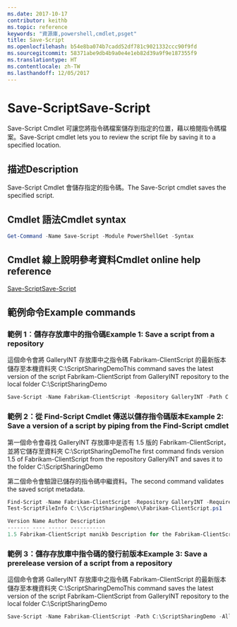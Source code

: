 ```yaml
---
ms.date: 2017-10-17
contributor: keithb
ms.topic: reference
keywords: "資源庫,powershell,cmdlet,psget"
title: Save-Script
ms.openlocfilehash: b54e8ba074b7cadd52df781c9021332ccc90f9fd
ms.sourcegitcommit: 58371abe9db4b9a0e4e1eb82d39a9f9e187355f9
ms.translationtype: HT
ms.contentlocale: zh-TW
ms.lasthandoff: 12/05/2017
---
```

# <a name="save-script"></a><span data-ttu-id="a6387-103">Save-Script</span><span class="sxs-lookup"><span data-stu-id="a6387-103">Save-Script</span></span>

<span data-ttu-id="a6387-104">Save-Script Cmdlet 可讓您將指令碼檔案儲存到指定的位置，藉以檢閱指令碼檔案。</span><span class="sxs-lookup"><span data-stu-id="a6387-104">Save-Script cmdlet lets you to review the script file by saving it to a specified location.</span></span>

## <a name="description"></a><span data-ttu-id="a6387-105">描述</span><span class="sxs-lookup"><span data-stu-id="a6387-105">Description</span></span>

<span data-ttu-id="a6387-106">Save-Script Cmdlet 會儲存指定的指令碼。</span><span class="sxs-lookup"><span data-stu-id="a6387-106">The Save-Script cmdlet saves the specified script.</span></span>

## <a name="cmdlet-syntax"></a><span data-ttu-id="a6387-107">Cmdlet 語法</span><span class="sxs-lookup"><span data-stu-id="a6387-107">Cmdlet syntax</span></span>

```powershell
Get-Command -Name Save-Script -Module PowerShellGet -Syntax
```
## <a name="cmdlet-online-help-reference"></a><span data-ttu-id="a6387-108">Cmdlet 線上說明參考資料</span><span class="sxs-lookup"><span data-stu-id="a6387-108">Cmdlet online help reference</span></span>

[<span data-ttu-id="a6387-109">Save-Script</span><span class="sxs-lookup"><span data-stu-id="a6387-109">Save-Script</span></span>](http://go.microsoft.com/fwlink/?LinkId=619786)

## <a name="example-commands"></a><span data-ttu-id="a6387-110">範例命令</span><span class="sxs-lookup"><span data-stu-id="a6387-110">Example commands</span></span>

### <a name="example-1-save-a-script-from-a-repository"></a><span data-ttu-id="a6387-111">範例 1︰儲存存放庫中的指令碼</span><span class="sxs-lookup"><span data-stu-id="a6387-111">Example 1: Save a script from a repository</span></span>
<span data-ttu-id="a6387-112">這個命令會將 GalleryINT 存放庫中之指令碼 Fabrikam-ClientScript 的最新版本儲存至本機資料夾 C:\ScriptSharingDemo</span><span class="sxs-lookup"><span data-stu-id="a6387-112">This command saves the latest version of the script Fabrikam-ClientScript from GalleryINT repository to the local folder C:\ScriptSharingDemo</span></span>

```powershell
Save-Script -Name Fabrikam-ClientScript -Repository GalleryINT -Path C:\ScriptSharingDemo
```

### <a name="example-2-save-a-version-of-a-script-by-piping-from-the-find-script-cmdlet"></a><span data-ttu-id="a6387-113">範例 2：從 Find-Script Cmdlet 傳送以儲存指令碼版本</span><span class="sxs-lookup"><span data-stu-id="a6387-113">Example 2: Save a version of a script by piping from the Find-Script cmdlet</span></span>

<span data-ttu-id="a6387-114">第一個命令會尋找 GalleryINT 存放庫中是否有 1.5 版的 Fabrikam-ClientScript，並將它儲存至資料夾 C:\ScriptSharingDemo</span><span class="sxs-lookup"><span data-stu-id="a6387-114">The first command finds version 1.5 of Fabrikam-ClientScript from the repository GalleryINT and saves it to the folder C:\ScriptSharingDemo</span></span>

<span data-ttu-id="a6387-115">第二個命令會驗證已儲存的指令碼中繼資料。</span><span class="sxs-lookup"><span data-stu-id="a6387-115">The second command validates the saved script metadata.</span></span>

```powershell
Find-Script -Name Fabrikam-ClientScript -Repository GalleryINT -RequiredVersion 1.5 | Save-Script -Path C:\\ScriptSharingDemo
Test-ScriptFileInfo C:\\ScriptSharingDemo\\Fabrikam-ClientScript.ps1

Version Name Author Description
------- ---- ------ -----------
1.5 Fabrikam-ClientScript manikb Description for the Fabrikam-ClientScript script
```

### <a name="example-3-save-a-prerelease-version-of-a-script-from-a-repository"></a><span data-ttu-id="a6387-116">範例 3：儲存存放庫中指令碼的發行前版本</span><span class="sxs-lookup"><span data-stu-id="a6387-116">Example 3: Save a prerelease version of a script from a repository</span></span>
<span data-ttu-id="a6387-117">這個命令會將 GalleryINT 存放庫中之指令碼 Fabrikam-ClientScript 的最新版本儲存至本機資料夾 C:\ScriptSharingDemo</span><span class="sxs-lookup"><span data-stu-id="a6387-117">This command saves the latest version of the script Fabrikam-ClientScript from GalleryINT repository to the local folder C:\ScriptSharingDemo</span></span>

```powershell
Save-Script -Name Fabrikam-ClientScript -Path C:\ScriptSharingDemo -AllowPrerelease
```

